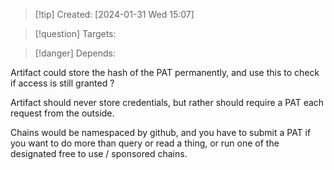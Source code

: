 
>[!tip] Created: [2024-01-31 Wed 15:07]

>[!question] Targets: 

>[!danger] Depends: 

Artifact could store the hash of the PAT permanently, and use this to check if access is still granted ?

Artifact should never store credentials, but rather should require a PAT each request from the outside.

Chains would be namespaced by github, and you have to submit a PAT if you want to do more than query or read a thing, or run one of the designated free to use / sponsored chains.